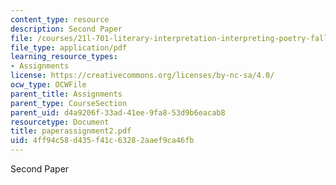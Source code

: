 ```yaml
---
content_type: resource
description: Second Paper
file: /courses/21l-701-literary-interpretation-interpreting-poetry-fall-2003/4ff94c58d435f41c63282aaef9ca46fb_paperassignment2.pdf
file_type: application/pdf
learning_resource_types:
- Assignments
license: https://creativecommons.org/licenses/by-nc-sa/4.0/
ocw_type: OCWFile
parent_title: Assignments
parent_type: CourseSection
parent_uid: d4a9206f-33ad-41ee-9fa8-53d9b6eacab8
resourcetype: Document
title: paperassignment2.pdf
uid: 4ff94c58-d435-f41c-6328-2aaef9ca46fb
---
```

Second Paper